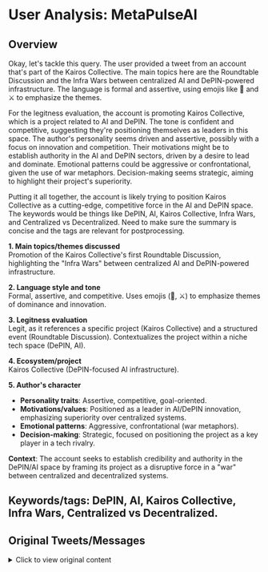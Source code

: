 # User Analysis: MetaPulseAI

## Overview

<think>
Okay, let's tackle this query. The user provided a tweet from an account that's part of the Kairos Collective. The main topics here are the Roundtable Discussion and the Infra Wars between centralized AI and DePIN-powered infrastructure. The language is formal and assertive, using emojis like 💪 and ⚔️ to emphasize the themes.

For the legitness evaluation, the account is promoting Kairos Collective, which is a project related to AI and DePIN. The tone is confident and competitive, suggesting they're positioning themselves as leaders in this space. The author's personality seems driven and assertive, possibly with a focus on innovation and competition. Their motivations might be to establish authority in the AI and DePIN sectors, driven by a desire to lead and dominate. Emotional patterns could be aggressive or confrontational, given the use of war metaphors. Decision-making seems strategic, aiming to highlight their project's superiority.

Putting it all together, the account is likely trying to position Kairos Collective as a cutting-edge, competitive force in the AI and DePIN space. The keywords would be things like DePIN, AI, Kairos Collective, Infra Wars, and Centralized vs Decentralized. Need to make sure the summary is concise and the tags are relevant for postprocessing.
</think>

**1. Main topics/themes discussed**  
Promotion of the Kairos Collective's first Roundtable Discussion, highlighting the "Infra Wars" between centralized AI and DePIN-powered infrastructure.  

**2. Language style and tone**  
Formal, assertive, and competitive. Uses emojis (💪, ⚔️) to emphasize themes of dominance and innovation.  

**3. Legitness evaluation**  
Legit, as it references a specific project (Kairos Collective) and a structured event (Roundtable Discussion). Contextualizes the project within a niche tech space (DePIN, AI).  

**4. Ecosystem/project**  
Kairos Collective (DePIN-focused AI infrastructure).  

**5. Author's character**  
- **Personality traits**: Assertive, competitive, goal-oriented.  
- **Motivations/values**: Positioned as a leader in AI/DePIN innovation, emphasizing superiority over centralized systems.  
- **Emotional patterns**: Aggressive, confrontational (war metaphors).  
- **Decision-making**: Strategic, focused on positioning the project as a key player in a tech rivalry.  

**Context**: The account seeks to establish credibility and authority in the DePIN/AI space by framing its project as a disruptive force in a "war" between centralized and decentralized systems.  

**Keywords/tags**: DePIN, AI, Kairos Collective, Infra Wars, Centralized vs Decentralized.
---
## Original Tweets/Messages

<details>
<summary>Click to view original content</summary>

| Type | Content |
|------|---------|
| messages | RT @_Kairos_ai: 💪🏽Get ready for the first #Roundtable Discussion for #Kairos Collective 

⚔️Infra Wars: Centralized AI vs. DePIN-Powered In… |

</details>
